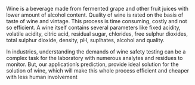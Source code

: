 Wine is a beverage made from fermented grape and other fruit juices with lower amount of alcohol content. Quality of wine is rated on the basis of taste of wine and vintage. This process is time consuming, costly and not so efficient. A wine itself contains several parameters like fixed acidity, volatile acidity, citric acid, residual sugar, chlorides, free sulphur dioxides, total sulphur dioxide, density, pH, suplhates, alcohol and quality.

In industries, understanding the demands of wine safety testing can be a complex task for the laboratory with numerous analytes and residues to monitor. But, our application’s prediction, provide ideal solution for the solution of wine, which will make this whole process efficient and cheaper with less human involvement
